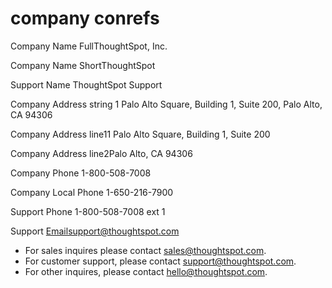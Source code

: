 # company conrefs

Company Name FullThoughtSpot, Inc.

Company Name ShortThoughtSpot

Support Name ThoughtSpot Support

Company Address string 1 Palo Alto Square, Building 1, Suite 200, Palo Alto, CA 94306

Company Address line11 Palo Alto Square, Building 1, Suite 200

Company Address line2Palo Alto, CA 94306

Company Phone 1-800-508-7008

Company Local Phone 1-650-216-7900

Support Phone 1-800-508-7008 ext 1

Support Emailsupport@thoughtspot.com

-   For sales inquires please contact sales@thoughtspot.com.
-   For customer support, please contact support@thoughtspot.com.
-   For other inquires, please contact hello@thoughtspot.com.

